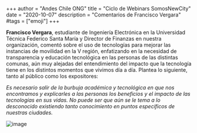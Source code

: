 +++
author = "Andes Chile ONG"
title = "Ciclo de Webinars SomosNewCity"
date = "2020-10-07"
description = "Comentarios de Francisco Vergara"
#tags = ["emoji"]
+++

**Francisco Vergara**, estudiante de Ingeniería Electrónica en la Universidad Técnica Federico Santa María y Director de Finanzas en nuestra organización, comentó sobre el uso de tecnologías para mejorar las instancias de movilidad en la V región, enfatizando en la necesidad de transparencia y educación tecnológica en las personas de las distintas comunas, aún muy alejadas del entendimiento del impacto que la tecnología tiene en los distintos momentos que vivimos día a día. Plantea lo siguiente, tanto al público como los expositores:

_Es necesario salir de la burbuja académica y tecnológica en que nos encontramos y explicarles a las personas los beneficios y el impacto de las tecnologías en sus vidas. No puede ser que aún se le tema a lo desconocido existiendo tanto conocimiento en puntos específicos de nuestras ciudades._

![image](/img/post/webinar5.jpg)
